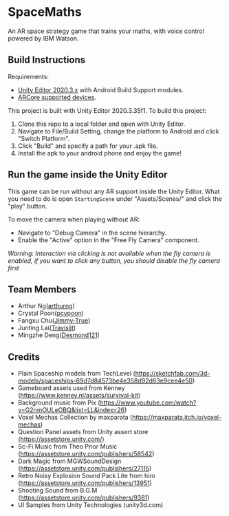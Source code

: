 # SpaceMaths
An AR space strategy game that trains your maths, with voice control powered by IBM Watson.

## Build Instructions
Requirements:
- [Unity Editor 2020.3.x](https://unity3d.com/get-unity/download) with Android Build Support modules.
- [ARCore supported devices](https://developers.google.com/ar/devices).

This project is built with Unity Editor 2020.3.35f1. To build this project:
1. Clone this repo to a local folder and open with Unity Editor.
2. Navigate to File/Build Setting, change the platform to Android and click "Switch Platform".
3. Click "Build" and specify a path for your .apk file.
4. Install the apk to your android phone and enjoy the game!

## Run the game inside the Unity Editor
This game can be run without any AR support inside the Unity Editor. What you need to do is open `StartingScene` under "Assets/Scenes/" and click the "play" button.

To move the camera when playing without AR:
- Navigate to "Debug Camera" in the scene hierarchy.
- Enable the "Active" option in the "Free Fly Camera" component.

*Warning: Interaction via clicking is not available when the fly camera is enabled, if you want to click any button, you should disable the fly camera first*


## Team Members
- Arthur Ng([arthurng](https://github.com/arthurtng))
- Crystal Poon([pcypoon](https://github.com/pcypoon))
- Fangxu Chu([Jimmy-True](https://github.com/Jimmy-True))
- Junting Lai([Travisljt](https://github.com/Travisljt))
- Mingzhe Deng([Desmond121](https://github.com/Desmond121))

## Credits
- Plain Spaceship models from TechLevel (https://sketchfab.com/3d-models/spaceships-69d7d84573be4e358d92d63e9cee4e50)
- Gameboard assets used from Kenney (https://www.kenney.nl/assets/survival-kit)
- Background music from Pix (https://www.youtube.com/watch?v=G2nmOULeOBQ&list=LL&index=26)
- Voxel Mechas Collection by maxparata (https://maxparata.itch.io/voxel-mechas)
- Question Panel assets from Unity assert store (https://assetstore.unity.com/)
- Sc-Fi Music from Theo Prior Music (https://assetstore.unity.com/publishers/58542)
- Dark Magic from MGWSoundDesign (https://assetstore.unity.com/publishers/27115)
- Retro Noisy Explosion Sound Pack Lite from hiro (https://assetstore.unity.com/publishers/13951)
- Shooting Sound from B.G.M (https://assetstore.unity.com/publishers/9381)
- UI Samples from Unity Technologies (unity3d.com)
